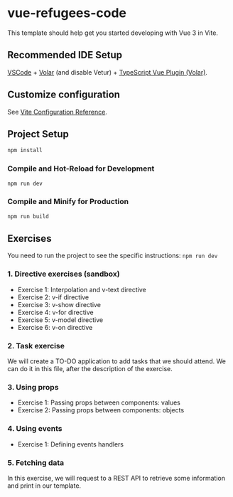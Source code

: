 # vue-refugees-code

This template should help get you started developing with Vue 3 in Vite.

## Recommended IDE Setup

[VSCode](https://code.visualstudio.com/) + [Volar](https://marketplace.visualstudio.com/items?itemName=Vue.volar) (and disable Vetur) + [TypeScript Vue Plugin (Volar)](https://marketplace.visualstudio.com/items?itemName=Vue.vscode-typescript-vue-plugin).

## Customize configuration

See [Vite Configuration Reference](https://vitejs.dev/config/).

## Project Setup

```sh
npm install
```

### Compile and Hot-Reload for Development

```sh
npm run dev
```

### Compile and Minify for Production

```sh
npm run build
```

## Exercises

You need to run the project to see the specific instructions: `npm run dev`

### 1. Directive exercises (sandbox)
- Exercise 1: Interpolation and v-text directive
- Exercise 2: v-if directive
- Exercise 3: v-show directive
- Exercise 4: v-for directive
- Exercise 5: v-model directive
- Exercise 6: v-on directive
### 2. Task exercise
We will create a TO-DO application to add tasks that we should attend. We can do it in this file, after the description of the exercise.
### 3. Using props
- Exercise 1: Passing props between components: values
- Exercise 2: Passing props between components: objects
### 4. Using events
- Exercise 1: Defining events handlers
### 5. Fetching data
 In this exercise, we will request to a REST API to retrieve some information and print in our template.


